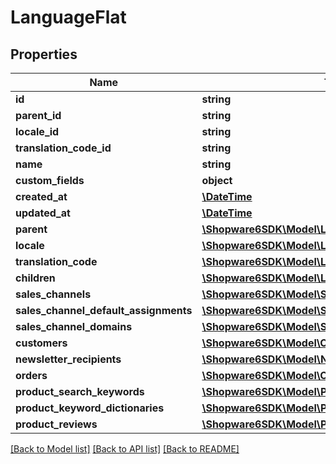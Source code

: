 # LanguageFlat

## Properties
Name | Type | Description | Notes
------------ | ------------- | ------------- | -------------
**id** | **string** |  | [optional] 
**parent_id** | **string** |  | [optional] 
**locale_id** | **string** |  | 
**translation_code_id** | **string** |  | [optional] 
**name** | **string** |  | 
**custom_fields** | **object** |  | [optional] 
**created_at** | [**\DateTime**](\DateTime.md) |  | 
**updated_at** | [**\DateTime**](\DateTime.md) |  | 
**parent** | [**\Shopware6SDK\Model\LanguageFlat**](LanguageFlat.md) |  | [optional] 
**locale** | [**\Shopware6SDK\Model\LocaleFlat**](LocaleFlat.md) |  | [optional] 
**translation_code** | [**\Shopware6SDK\Model\LocaleFlat**](LocaleFlat.md) |  | [optional] 
**children** | [**\Shopware6SDK\Model\LanguageFlat**](LanguageFlat.md) |  | [optional] 
**sales_channels** | [**\Shopware6SDK\Model\SalesChannelFlat**](SalesChannelFlat.md) |  | [optional] 
**sales_channel_default_assignments** | [**\Shopware6SDK\Model\SalesChannelFlat**](SalesChannelFlat.md) |  | [optional] 
**sales_channel_domains** | [**\Shopware6SDK\Model\SalesChannelDomainFlat**](SalesChannelDomainFlat.md) |  | [optional] 
**customers** | [**\Shopware6SDK\Model\CustomerFlat**](CustomerFlat.md) |  | [optional] 
**newsletter_recipients** | [**\Shopware6SDK\Model\NewsletterRecipientFlat**](NewsletterRecipientFlat.md) |  | [optional] 
**orders** | [**\Shopware6SDK\Model\OrderFlat**](OrderFlat.md) |  | [optional] 
**product_search_keywords** | [**\Shopware6SDK\Model\ProductSearchKeywordFlat**](ProductSearchKeywordFlat.md) |  | [optional] 
**product_keyword_dictionaries** | [**\Shopware6SDK\Model\ProductKeywordDictionaryFlat**](ProductKeywordDictionaryFlat.md) |  | [optional] 
**product_reviews** | [**\Shopware6SDK\Model\ProductReviewFlat**](ProductReviewFlat.md) |  | [optional] 

[[Back to Model list]](../../README.md#documentation-for-models) [[Back to API list]](../../README.md#documentation-for-api-endpoints) [[Back to README]](../../README.md)

